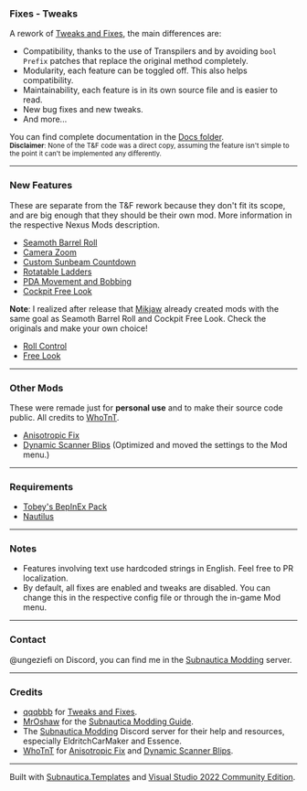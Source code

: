### Fixes - Tweaks
A rework of [Tweaks and Fixes](https://www.nexusmods.com/subnautica/mods/722), the main differences are:
- Compatibility, thanks to the use of Transpilers and by avoiding `bool Prefix` patches that replace the original method completely.
- Modularity, each feature can be toggled off. This also helps compatibility.
- Maintainability, each feature is in its own source file and is easier to read.
- New bug fixes and new tweaks.
- And more...
 
You can find complete documentation in the [Docs folder](https://github.com/Ungeziefi/Subnautica-Mods/tree/main/T%26F%20Rework/Docs).  
<small>**Disclaimer**: None of the T&F code was a direct copy, assuming the feature isn't simple to the point it can't be implemented any differently.</small>

---

### New Features
These are separate from the T&F rework because they don't fit its scope, and are big enough that they should be their own mod. More information in the respective Nexus Mods description.
- [Seamoth Barrel Roll](https://www.nexusmods.com/subnautica/mods/2012)
- [Camera Zoom](https://www.nexusmods.com/subnautica/mods/2013)
- [Custom Sunbeam Countdown](https://www.nexusmods.com/subnautica/mods/2014)
- [Rotatable Ladders](https://www.nexusmods.com/subnautica/mods/2015)
- [PDA Movement and Bobbing](https://www.nexusmods.com/subnautica/mods/2017)
- [Cockpit Free Look](https://www.nexusmods.com/subnautica/mods/2026)

**Note**: I realized after release that [Mikjaw](https://next.nexusmods.com/profile/Mikjaw) already created mods with the same goal as Seamoth Barrel Roll and Cockpit Free Look. Check the originals and make your own choice!
- [Roll Control](https://www.nexusmods.com/subnautica/mods/515)
- [Free Look](https://www.nexusmods.com/subnautica/mods/517)

---

### Other Mods
These were remade just for **personal use** and to make their source code public. All credits to [WhoTnT](https://next.nexusmods.com/profile/WhoTnT).
- [Anisotropic Fix](https://www.nexusmods.com/subnautica/mods/185)
- [Dynamic Scanner Blips](https://www.nexusmods.com/subnautica/mods/1160) (Optimized and moved the settings to the Mod menu.)

---

### Requirements
- [Tobey's BepInEx Pack](https://www.nexusmods.com/subnautica/mods/1108)
- [Nautilus](https://www.nexusmods.com/subnautica/mods/1262)

---

### Notes
- Features involving text use hardcoded strings in English. Feel free to PR localization.
- By default, all fixes are enabled and tweaks are disabled. You can change this in the respective config file or through the in-game Mod menu.

---

### Contact
@ungeziefi on Discord, you can find me in the [Subnautica Modding](https://discord.com/invite/subnautica-modding-324207629784186882) server.

---

  ### Credits
- [qqqbbb](https://next.nexusmods.com/profile/qqqbbb) for [Tweaks and Fixes](https://www.nexusmods.com/subnautica/mods/722).
- [MrOshaw](https://github.com/mroshaw) for the [Subnautica Modding Guide](https://mroshaw.github.io/).
- The [Subnautica Modding](https://discord.com/invite/subnautica-modding-324207629784186882) Discord server for their help and resources, especially EldritchCarMaker and Essence.
- [WhoTnT](https://next.nexusmods.com/profile/WhoTnT) for [Anisotropic Fix](https://www.nexusmods.com/subnautica/mods/185) and [Dynamic Scanner Blips](https://www.nexusmods.com/subnautica/mods/1160).

---

Built with [Subnautica.Templates](https://www.nuget.org/packages/Subnautica.Templates) and [Visual Studio 2022 Community Edition](https://visualstudio.microsoft.com/vs/community/).